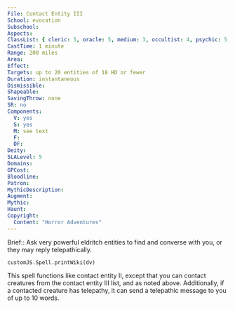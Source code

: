 ```yaml
---
File: Contact Entity III
School: evocation
Subschool: 
Aspects: 
ClassList: { cleric: 5, oracle: 5, medium: 3, occultist: 4, psychic: 5, shaman: 5, sorcerer: 5, wizard: 5, summoner: 4, unchained summoner: 4, witch: 5 }
CastTime: 1 minute
Range: 200 miles
Area: 
Effect: 
Targets: up to 20 entities of 18 HD or fewer
Duration: instantaneous
Dismissible: 
Shapeable: 
SavingThrow: none
SR: no
Components:
  V: yes
  S: yes
  M: see text
  F: 
  DF: 
Deity: 
SLALevel: 5
Domains: 
GPCost: 
Bloodline: 
Patron: 
MythicDescription: 
Augment: 
Mythic: 
Haunt: 
Copyright:
  Content: "Horror Adventures"
---
```

Brief:: Ask very powerful eldritch entities to find and converse with you, or they may reply telepathically.

```dataviewjs
customJS.Spell.printWiki(dv)
```

This spell functions like contact entity II, except that you can contact creatures from the contact entity III list, and as noted above. Additionally, if a contacted creature has telepathy, it can send a telepathic message to you of up to 10 words.
